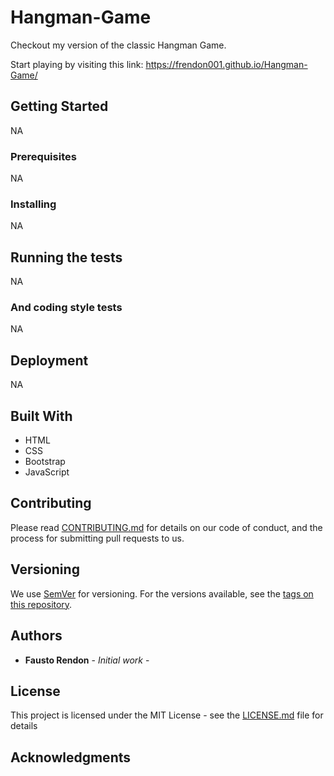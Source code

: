 # Hangman-Game

Checkout my version of the classic Hangman Game. 

Start playing by visiting this link: https://frendon001.github.io/Hangman-Game/

## Getting Started

NA

### Prerequisites

NA

### Installing

NA

## Running the tests

NA

### And coding style tests

NA

## Deployment

NA

## Built With

*  HTML
*  CSS
*  Bootstrap
*  JavaScript

## Contributing

Please read [CONTRIBUTING.md](https://gist.github.com/PurpleBooth/b24679402957c63ec426) for details on our code of conduct, and the process for submitting pull requests to us.

## Versioning

We use [SemVer](http://semver.org/) for versioning. For the versions available, see the [tags on this repository](https://github.com/your/project/tags). 

## Authors

* **Fausto Rendon** - *Initial work* -


## License

This project is licensed under the MIT License - see the [LICENSE.md](LICENSE.md) file for details

## Acknowledgments

